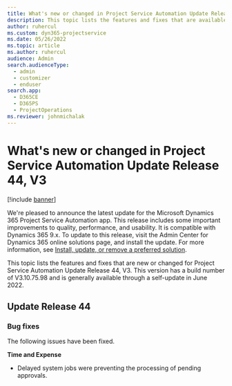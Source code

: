 ```yaml
---
title: What's new or changed in Project Service Automation Update Release 44, V3
description: This topic lists the features and fixes that are available in Microsoft Dynamics 365 Project Service Automation Update Release 44, V3.
author: ruhercul
ms.custom: dyn365-projectservice
ms.date: 05/26/2022
ms.topic: article
ms.author: ruhercul
audience: Admin
search.audienceType: 
  - admin
  - customizer
  - enduser
search.app: 
  - D365CE
  - D365PS
  - ProjectOperations
ms.reviewer: johnmichalak
---
```


# What's new or changed in Project Service Automation Update Release 44, V3

[!include [banner](../includes/psa-now-project-operations.md)]

We're pleased to announce the latest update for the Microsoft Dynamics 365 Project Service Automation app. This release includes some important improvements to quality, performance, and usability. It is compatible with Dynamics 365 9.x. To update to this release, visit the Admin Center for Dynamics 365 online solutions page, and install the update. For more information, see [Install, update, or remove a preferred solution](/power-platform/admin/install-remove-preferred-solution).

This topic lists the features and fixes that are new or changed for Project Service Automation Update Release 44, V3. This version has a build number of V3.10.75.98 and is generally available through a self-update in June 2022.

## Update Release 44

### Bug fixes

The following issues have been fixed.


**Time and Expense**

- Delayed system jobs were preventing the processing of pending approvals.
